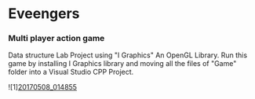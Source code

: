 # Eveengers 
### Multi player action game
Data structure Lab Project using "I Graphics" An OpenGL Library.
Run this game by installing I Graphics library and moving all the files of "Game" folder into a Visual Studio CPP Project.

![1][20170508_014855](https://user-images.githubusercontent.com/25324071/138064293-4e30ea38-5dd8-4a0c-9956-feb783c4781a.gif)

